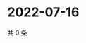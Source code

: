 # 2022-07-16

共 0 条

<!-- BEGIN WEIBO -->
<!-- 最后更新时间 Sat Jul 16 2022 22:00:55 GMT+0800 (China Standard Time) -->

<!-- END WEIBO -->
